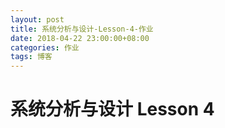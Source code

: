 ```yaml
---
layout: post
title: 系统分析与设计-Lesson-4-作业
date: 2018-04-22 23:00:00+08:00
categories: 作业
tags: 博客
---
```


# 系统分析与设计 Lesson 4